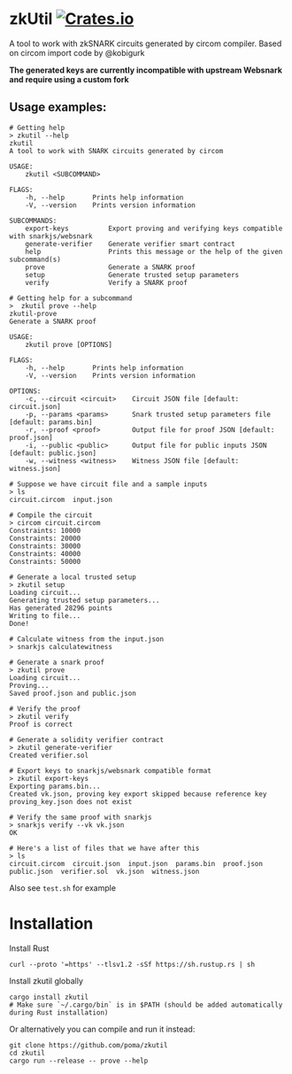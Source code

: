 # zkUtil [![Crates.io](https://img.shields.io/crates/v/zkutil.svg)](https://crates.io/crates/zkutil)

A tool to work with zkSNARK circuits generated by circom compiler. Based on circom import code by @kobigurk

**The generated keys are currently incompatible with upstream Websnark and require using a custom fork** 

## Usage examples:

```shell script
# Getting help
> zkutil --help
zkutil
A tool to work with SNARK circuits generated by circom

USAGE:
    zkutil <SUBCOMMAND>

FLAGS:
    -h, --help       Prints help information
    -V, --version    Prints version information

SUBCOMMANDS:
    export-keys          Export proving and verifying keys compatible with snarkjs/websnark
    generate-verifier    Generate verifier smart contract
    help                 Prints this message or the help of the given subcommand(s)
    prove                Generate a SNARK proof
    setup                Generate trusted setup parameters
    verify               Verify a SNARK proof

# Getting help for a subcommand
>  zkutil prove --help
zkutil-prove
Generate a SNARK proof

USAGE:
    zkutil prove [OPTIONS]

FLAGS:
    -h, --help       Prints help information
    -V, --version    Prints version information

OPTIONS:
    -c, --circuit <circuit>    Circuit JSON file [default: circuit.json]
    -p, --params <params>      Snark trusted setup parameters file [default: params.bin]
    -r, --proof <proof>        Output file for proof JSON [default: proof.json]
    -i, --public <public>      Output file for public inputs JSON [default: public.json]
    -w, --witness <witness>    Witness JSON file [default: witness.json]

# Suppose we have circuit file and a sample inputs
> ls
circuit.circom  input.json

# Compile the circuit
> circom circuit.circom
Constraints: 10000
Constraints: 20000
Constraints: 30000
Constraints: 40000
Constraints: 50000

# Generate a local trusted setup
> zkutil setup
Loading circuit...
Generating trusted setup parameters...
Has generated 28296 points
Writing to file...
Done!

# Calculate witness from the input.json
> snarkjs calculatewitness

# Generate a snark proof
> zkutil prove
Loading circuit...
Proving...
Saved proof.json and public.json

# Verify the proof
> zkutil verify
Proof is correct

# Generate a solidity verifier contract
> zkutil generate-verifier
Created verifier.sol

# Export keys to snarkjs/websnark compatible format
> zkutil export-keys
Exporting params.bin...
Created vk.json, proving key export skipped because reference key proving_key.json does not exist

# Verify the same proof with snarkjs
> snarkjs verify --vk vk.json
OK

# Here's a list of files that we have after this
> ls
circuit.circom  circuit.json  input.json  params.bin  proof.json  public.json  verifier.sol  vk.json  witness.json
```

Also see `test.sh` for example

# Installation

Install Rust

```shell script
curl --proto '=https' --tlsv1.2 -sSf https://sh.rustup.rs | sh
```

Install zkutil globally

```shell script
cargo install zkutil
# Make sure `~/.cargo/bin` is in $PATH (should be added automatically during Rust installation)
```

Or alternatively you can compile and run it instead:

```shell script
git clone https://github.com/poma/zkutil
cd zkutil
cargo run --release -- prove --help
```